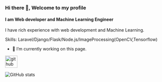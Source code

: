 ### Hi there 👋, Welcome to my profile
#### I am Web developer and Machine Learning Engineer
I have rich experience with web development and Machine Learning.

Skills: Laravel/Django/Flask/Node.js/ImageProcessing(OpenCV,Tensorflow)

- 🔭 I’m currently working on this page. 


[<img src='https://cdn.jsdelivr.net/npm/simple-icons@3.0.1/icons/github.svg' alt='github' height='40'>](https://github.com/skyhdev)  

![GitHub stats](https://github-readme-stats.vercel.app/api?username=skyhdev&show_icons=true)  
